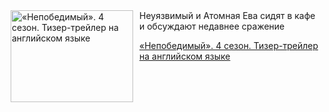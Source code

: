 <!--2025-10-21 11:00:46-->
<div class="yb">
  <div class="rss kino_kino"><a href="https://www.kino-teatr.ru/video/54461/" title="«Непобедимый». 4 сезон. Тизер-трейлер на английском языке"><img src="https://www.kino-teatr.ru/video/1/6/54461/poster.jpg" width="196" height="147" align="left" hspace="5" style="margin: 0px 10px 0px 5px" alt="«Непобедимый». 4 сезон. Тизер-трейлер на английском языке"/></a>Неуязвимый и Атомная Ева сидят в кафе и обсуждают недавнее сражение <p class="titl"><a href="https://www.kino-teatr.ru/video/54461/">«Непобедимый». 4 сезон. Тизер-трейлер на английском языке</a></p></div>
</div>
